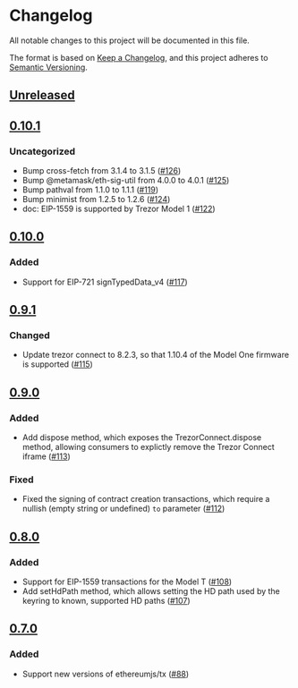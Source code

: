 # Changelog
All notable changes to this project will be documented in this file.

The format is based on [Keep a Changelog](https://keepachangelog.com/en/1.0.0/),
and this project adheres to [Semantic Versioning](https://semver.org/spec/v2.0.0.html).

## [Unreleased]

## [0.10.1]
### Uncategorized
- Bump cross-fetch from 3.1.4 to 3.1.5 ([#126](https://github.com/MetaMask/eth-trezor-keyring/pull/126))
- Bump @metamask/eth-sig-util from 4.0.0 to 4.0.1 ([#125](https://github.com/MetaMask/eth-trezor-keyring/pull/125))
- Bump pathval from 1.1.0 to 1.1.1 ([#119](https://github.com/MetaMask/eth-trezor-keyring/pull/119))
- Bump minimist from 1.2.5 to 1.2.6 ([#124](https://github.com/MetaMask/eth-trezor-keyring/pull/124))
- doc: EIP-1559 is supported by Trezor Model 1 ([#122](https://github.com/MetaMask/eth-trezor-keyring/pull/122))

## [0.10.0]
### Added
- Support for EIP-721 signTypedData_v4 ([#117](https://github.com/MetaMask/eth-trezor-keyring/pull/117))

## [0.9.1]
### Changed
- Update trezor connect to 8.2.3, so that 1.10.4 of the Model One firmware is supported ([#115](https://github.com/MetaMask/eth-trezor-keyring/pull/115))

## [0.9.0]
### Added
- Add dispose method, which exposes the TrezorConnect.dispose method, allowing consumers to explictly remove the Trezor Connect iframe ([#113](https://github.com/MetaMask/eth-trezor-keyring/pull/13))

### Fixed
- Fixed the signing of contract creation transactions, which require a nullish (empty string or undefined) `to` parameter ([#112](https://github.com/MetaMask/eth-trezor-keyring/pull/112))

## [0.8.0]
### Added
- Support for EIP-1559 transactions for the Model T ([#108](https://github.com/MetaMask/eth-trezor-keyring/pull/108))
- Add setHdPath method, which allows setting the HD path used by the keyring to known, supported HD paths ([#107](https://github.com/MetaMask/eth-trezor-keyring/pull/107))

## [0.7.0]
### Added
- Support new versions of ethereumjs/tx ([#88](https://github.com/MetaMask/eth-trezor-keyring/pull/88))

[Unreleased]: https://github.com/MetaMask/eth-trezor-keyring/compare/v0.10.1...HEAD
[0.10.1]: https://github.com/MetaMask/eth-trezor-keyring/compare/v0.10.0...v0.10.1
[0.10.0]: https://github.com/MetaMask/eth-trezor-keyring/compare/v0.9.1...v0.10.0
[0.9.1]: https://github.com/MetaMask/eth-trezor-keyring/compare/v0.9.0...v0.9.1
[0.9.0]: https://github.com/MetaMask/eth-trezor-keyring/compare/v0.8.0...v0.9.0
[0.8.0]: https://github.com/MetaMask/eth-trezor-keyring/compare/v0.7.0...v0.8.0
[0.7.0]: https://github.com/MetaMask/eth-trezor-keyring/releases/tag/v0.7.0
